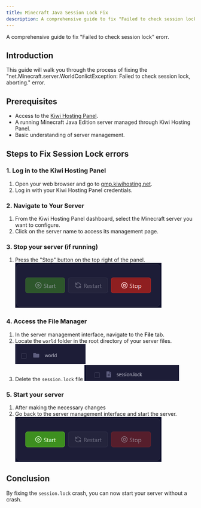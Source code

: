 ```yaml
---
title: Minecraft Java Session Lock Fix
description: A comprehensive guide to fix "Failed to check session lock" erorr.
---
```


A comprehensive guide to fix "Failed to check session lock" erorr.

## Introduction

This guide will walk you through the process of fixing the "net.Minecraft.server.WorldConlictException: Failed to check session lock, aborting." error.

## Prerequisites

-   Access to the [Kiwi Hosting Panel](https://gmp.kiwihosting.net).
-   A running Minecraft Java Edition server managed through Kiwi Hosting Panel.
-   Basic understanding of server management.

## Steps to Fix Session Lock errors

### 1. Log in to the Kiwi Hosting Panel

1. Open your web browser and go to [gmp.kiwihosting.net](https://gmp.kiwihosting.net).
2. Log in with your Kiwi Hosting Panel credentials.

### 2. Navigate to Your Server

1. From the Kiwi Hosting Panel dashboard, select the Minecraft server you want to configure.
2. Click on the server name to access its management page.

### 3. Stop your server (if running)

1. Press the "Stop" button on the top right of the panel.
![Power](../../../../../../../public/errors/power-stop.png)

### 4. Access the File Manager

1. In the server management interface, navigate to the **File** tab.
2. Locate the `world` folder in the root directory of your server files.
![worlds](../../../../../../../public/errors/worlds.png)
3. Delete the `session.lock` file
![alt text](../../../../../../../public/errors/sessionlock.png)
### 5. Start your server

1. After making the necessary changes
2. Go back to the server management interface and start the server.
![Power](../../../../../../../public/errors/power-start.png)

## Conclusion

By fixing the `session.lock` crash, you can now start your server without a crash.
